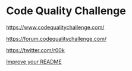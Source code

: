 # Code Quality Challenge

https://www.codequalitychallenge.com/

https://forum.codequalitychallenge.com/

https://twitter.com/r00k

[Improve your README](challenges/challenge-1.md)
